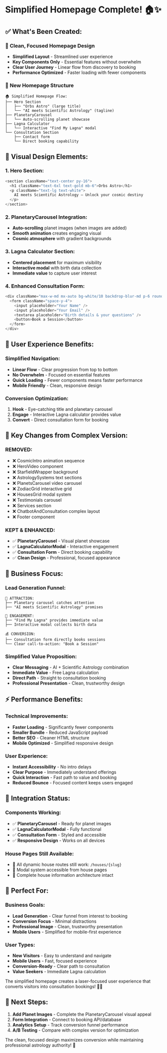# Simplified Homepage Complete! 🏠✨

## ✅ **What's Been Created:**

### 🎯 **Clean, Focused Homepage Design**
- **Simplified Layout** - Streamlined user experience
- **Key Components Only** - Essential features without overwhelm
- **Clear User Journey** - Linear flow from discovery to booking
- **Performance Optimized** - Faster loading with fewer components

### 📱 **New Homepage Structure**

```
🏠 Simplified Homepage Flow:
├── Hero Section
│   ├── "Orbs Astro" (large title)
│   └── "AI meets Scientific Astrology" (tagline)
├── PlanetaryCarousel
│   └── Auto-scrolling planet showcase
├── Lagna Calculator
│   └── Interactive "Find My Lagna" modal
└── Consultation Section
    ├── Contact form
    └── Direct booking capability
```

## 🎨 **Visual Design Elements:**

### **1. Hero Section:**
```typescript
<section className="text-center py-16">
  <h1 className="text-6xl text-gold mb-6">Orbs Astro</h1>
  <p className="text-lg text-white">
    AI meets Scientific Astrology – Unlock your cosmic destiny
  </p>
</section>
```

### **2. PlanetaryCarousel Integration:**
- **Auto-scrolling** planet images (when images are added)
- **Smooth animation** creates engaging visual
- **Cosmic atmosphere** with gradient backgrounds

### **3. Lagna Calculator Section:**
- **Centered placement** for maximum visibility
- **Interactive modal** with birth data collection
- **Immediate value** to capture user interest

### **4. Enhanced Consultation Form:**
```typescript
<div className="max-w-md mx-auto bg-white/10 backdrop-blur-md p-6 rounded-xl border border-gold">
  <form className="space-y-4">
    <input placeholder="Your Name" />
    <input placeholder="Your Email" />
    <textarea placeholder="Birth details & your questions" />
    <button>Book a Session</button>
  </form>
</div>
```

## 🚀 **User Experience Benefits:**

### **Simplified Navigation:**
- **Linear Flow** - Clear progression from top to bottom
- **No Overwhelm** - Focused on essential features
- **Quick Loading** - Fewer components means faster performance
- **Mobile Friendly** - Clean, responsive design

### **Conversion Optimization:**
1. **Hook** - Eye-catching title and planetary carousel
2. **Engage** - Interactive Lagna calculator provides value
3. **Convert** - Direct consultation form for booking

## 🔄 **Key Changes from Complex Version:**

### **REMOVED:**
- ❌ CosmicIntro animation sequence
- ❌ HeroVideo component
- ❌ StarfieldWrapper background
- ❌ AstrologySystems text sections
- ❌ PlanetsCarousel video carousel
- ❌ ZodiacGrid interactive grid
- ❌ HousesGrid modal system
- ❌ Testimonials carousel
- ❌ Services section
- ❌ ChatbotAndConsultation complex layout
- ❌ Footer component

### **KEPT & ENHANCED:**
- ✅ **PlanetaryCarousel** - Visual planet showcase
- ✅ **LagnaCalculatorModal** - Interactive engagement
- ✅ **Consultation Form** - Direct booking capability
- ✅ **Clean Design** - Professional, focused appearance

## 🎯 **Business Focus:**

### **Lead Generation Funnel:**
```
🎣 ATTRACTION:
├── Planetary carousel catches attention
├── "AI meets Scientific Astrology" promises

🎯 ENGAGEMENT:
├── "Find My Lagna" provides immediate value
├── Interactive modal collects birth data

💰 CONVERSION:
├── Consultation form directly books sessions
└── Clear call-to-action: "Book a Session"
```

### **Simplified Value Proposition:**
- **Clear Messaging** - AI + Scientific Astrology combination
- **Immediate Value** - Free Lagna calculation
- **Direct Path** - Straight to consultation booking
- **Professional Presentation** - Clean, trustworthy design

## ⚡ **Performance Benefits:**

### **Technical Improvements:**
- **Faster Loading** - Significantly fewer components
- **Smaller Bundle** - Reduced JavaScript payload
- **Better SEO** - Cleaner HTML structure
- **Mobile Optimized** - Simplified responsive design

### **User Experience:**
- **Instant Accessibility** - No intro delays
- **Clear Purpose** - Immediately understand offerings
- **Quick Interaction** - Fast path to value and booking
- **Reduced Bounce** - Focused content keeps users engaged

## 🌟 **Integration Status:**

### **Components Working:**
- ✅ **PlanetaryCarousel** - Ready for planet images
- ✅ **LagnaCalculatorModal** - Fully functional
- ✅ **Consultation Form** - Styled and accessible
- ✅ **Responsive Design** - Works on all devices

### **House Pages Still Available:**
- 🔗 All dynamic house routes still work: `/houses/{slug}`
- 🔗 Modal system accessible from house pages
- 🔗 Complete house information architecture intact

## 🎯 **Perfect For:**

### **Business Goals:**
- **Lead Generation** - Clear funnel from interest to booking
- **Conversion Focus** - Minimal distractions
- **Professional Image** - Clean, trustworthy presentation
- **Mobile Users** - Simplified for mobile-first experience

### **User Types:**
- **New Visitors** - Easy to understand and navigate
- **Mobile Users** - Fast, focused experience
- **Conversion-Ready** - Clear path to consultation
- **Value Seekers** - Immediate Lagna calculation

The simplified homepage creates a laser-focused user experience that converts visitors into consultation bookings! 🎯✨

## 🚀 **Next Steps:**

1. **Add Planet Images** - Complete the PlanetaryCarousel visual appeal
2. **Form Integration** - Connect to booking API/database
3. **Analytics Setup** - Track conversion funnel performance
4. **A/B Testing** - Compare with complex version for optimization

The clean, focused design maximizes conversion while maintaining professional astrology authority! 🌟